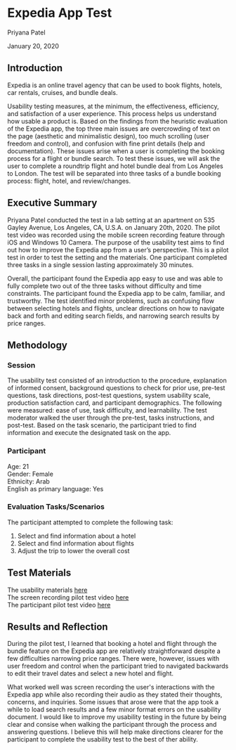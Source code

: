 # Expedia App Test

Priyana Patel 

January 20, 2020

## Introduction 

Expedia is an online travel agency that can be used to book flights, hotels, car rentals, cruises, and bundle deals.

Usability testing measures, at the minimum, the effectiveness, efficiency, and satisfaction of a user experience. This process helps us understand how usable a product is. Based on the findings from the heuristic evaluation of the Expedia app, the top three main issues are overcrowding of text on the page (aesthetic and minimalistic design), too much scrolling (user freedom and control), and confusion with fine print details (help and documentation). These issues arise when a user is completing the booking process for a flight or bundle search. To test these issues, we will ask the user to complete a roundtrip flight and hotel bundle deal from Los Angeles to London. The test will be separated into three tasks of a bundle booking process: flight, hotel, and review/changes.

## Executive Summary
Priyana Patel conducted the test in a lab setting at an apartment on 535 Gayley Avenue, Los Angeles, CA, U.S.A. on January 20th, 2020. The pilot test video was recorded using the mobile screen recording feature through iOS and Windows 10 Camera. The purpose of the usability test aims to find out how to improve the Expedia app from a user’s perspective. This is a pilot test in order to test the setting and the materials. One participant completed three tasks in a single session lasting approximately 30 minutes.

Overall, the participant found the Expedia app easy to use and was able to fully complete two out of the three tasks without difficulty and time constraints. The participant found the Expedia app to be calm, familiar, and trustworthy. The test identified minor problems, such as confusing flow between selecting hotels and flights, unclear directions on how to navigate back and forth and editing search fields, and narrowing search results by price ranges.   

## Methodology

### Session
The usability test consisted of an introduction to the procedure, explanation of informed consent, background questions to check for prior use, pre-test questions, task directions, post-test questions, system usability scale, production satisfaction card, and participant demographics. The following were measured: ease of use, task difficulty, and learnability. The test moderator walked the user through the pre-test, tasks instructions, and post-test. Based on the task scenario, the participant tried to find information and execute the designated task on the app.

### Participant 
Age: 21 <br/>
Gender: Female <br/>
Ethnicity: Arab <br/>
English as primary language: Yes <br/>

### Evaluation Tasks/Scenarios
The participant attempted to complete the following task:
1. Select and find information about a hotel
2. Select and find information about flights
3. Adjust the trip to lower the overall cost

## Test Materials
The usability materials [here](https://forms.gle/MHQAF77iuMZf7VBQ6) <br/>
The screen recording pilot test video [here](https://drive.google.com/file/d/14IbslDBkYaLPcxS0glFbTN0hMb-xrmA1/view?usp=sharing) <br/>
The participant pilot test video [here](https://drive.google.com/file/d/1-3wc-VGVAWKpTJX5TbnQ7VPv2E9d1w-t/view?usp=sharing)

## Results and Reflection
During the pilot test, I learned that booking a hotel and flight through the bundle feature on the Expedia app are relatively straightforward despite a few difficulties narrowing price ranges. There were, however, issues with user freedom and control when the participant tried to navigated backwards to edit their travel dates and select a new hotel and flight. 

What worked well was screen recording the user's interactions with the Expedia app while also recording their audio as they stated their thoughts, concerns, and inquiries. Some issues that arose were that the app took a while to load search results and a few minor format errors on the usability document. I would like to improve my usability testing in the future by being clear and consise when walking the participant through the process and answering questions. I believe this will help make directions clearer for the participant to complete the usability test to the best of ther ability.  

